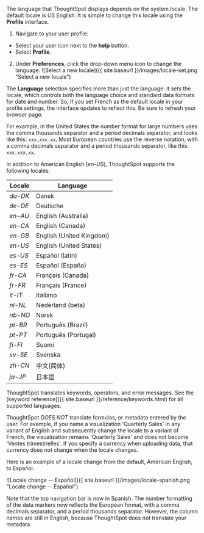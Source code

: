 The language that ThoughtSpot displays depends on the system locale. The default locale is US English. It is simple to change this locale using the **Profile** interface.

1. Navigate to your user profile:
* Select your user icon next to the **help** button.
* Select **Profile**.
2. Under **Preferences**, click the drop-down menu icon to change the language.
    ![Select a new locale]({{ site.baseurl }}/images/locale-set.png "Select a new locale")

The **Language** selection specifies more than just the language: it sets the locale, which controls both the language choice and standard data formats for date and number. So, if you set French as the default locale in your profile settings, the interface updates to reflect this. Be sure to refresh your browser page.

For example, in the United States the number format for large numbers uses the comma thousands separator and a period decimals separator, and looks like this: `xxx,xxx.xx`. Most  European countries use the reverse notation, with a comma decimals separator and a period thousands separator, like this: `xxx.xxx,xx`.

In addition to American English (*en-US*), ThoughtSpot supports the following locales:

| Locale |  Language  
|---|---|
| *da-DK* | Dansk  |
| *de-DE* | Deutsche  |
| *en-AU* | English (Australia)  |
| *en-CA* | English (Canada)  |
| *en-GB* | English (United Kingdom)  |
| *en-US* | English (United States)  |
| *es-US* | Español (latín)  |
| *es-ES* | Español (España)  |
| *fr-CA* | Français (Canada)  |
| *fr-FR* | Français (France)  |
| *it-IT* | Italiano  |
| *nl-NL* | Nederland (beta)  |
| *nb-NO* | Norsk  |
| *pt-BR* | Português (Brazil)  |
| *pt-PT* | Português (Portugal)  |
| *fi-FI* | Suomi  |
| *sv-SE* | Svenska  |
| *zh-CN* | 中文(简体)  |
| *ja-JP* | 日本語  |

ThoughtSpot translates keywords, operators, and error messages. See the [keyword reference]({{ site.baseurl }}/reference/keywords.html) for all supported languages.

ThoughtSpot _DOES NOT_ translate formulas, or metadata entered by the user. For example, if you name a visualization 'Quarterly Sales' in any variant of English and subsequently change the locale to a variant of French, the visualization remains 'Quarterly Sales' and does not become 'Ventes trimestrielles'. If you specify a currency when uploading data, that currency does not change when the locale changes.

Here is an example of a locale change from the default, American English, to Español.

![Locale change -- Español]({{ site.baseurl }}/images/locale-spanish.png "Locale change -- Español")

Note that the top navigation bar is now in Spanish. The number formatting of the data markers now reflects the European format, with a comma decimals separator, and a period thousands separator. However, the column names are still in English, because ThoughtSpot does not translate your metadata.
